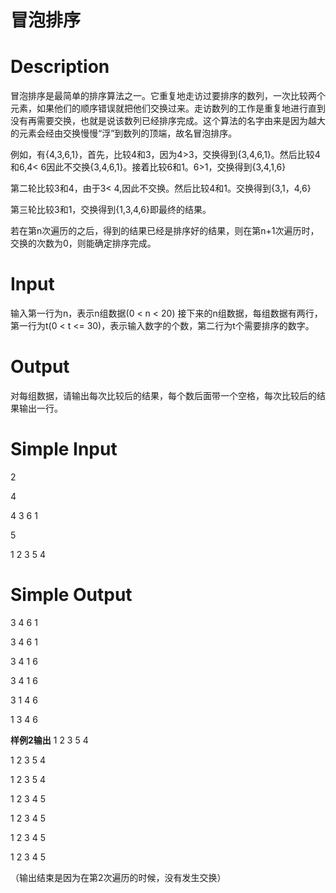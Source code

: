 # 冒泡排序

# Description
冒泡排序是最简单的排序算法之一。它重复地走访过要排序的数列，一次比较两个元素，如果他们的顺序错误就把他们交换过来。走访数列的工作是重复地进行直到没有再需要交换，也就是说该数列已经排序完成。这个算法的名字由来是因为越大的元素会经由交换慢慢“浮”到数列的顶端，故名冒泡排序。

例如，有{4,3,6,1}，首先，比较4和3，因为4>3，交换得到{3,4,6,1}。然后比较4和6,4< 6因此不交换{3,4,6,1}。接着比较6和1。6>1，交换得到{3,4,1,6}

第二轮比较3和4，由于3< 4,因此不交换。然后比较4和1。交换得到{3,1，4,6}

第三轮比较3和1，交换得到{1,3,4,6}即最终的结果。

若在第n次遍历的之后，得到的结果已经是排序好的结果，则在第n+1次遍历时，交换的次数为0，则能确定排序完成。
# Input
输入第一行为n，表示n组数据(0 < n < 20)
接下来的n组数据，每组数据有两行，第一行为t(0 < t <= 30)，表示输入数字的个数，第二行为t个需要排序的数字。
# Output
对每组数据，请输出每次比较后的结果，每个数后面带一个空格，每次比较后的结果输出一行。

# Simple Input
2

4

4 3 6 1

5

1 2 3 5 4

# Simple Output
3 4 6 1 

3 4 6 1 

3 4 1 6 

3 4 1 6 

3 1 4 6 

1 3 4 6 

**样例2输出**
1 2 3 5 4 

1 2 3 5 4 

1 2 3 5 4 

1 2 3 4 5 

1 2 3 4 5 

1 2 3 4 5 

1 2 3 4 5 

（输出结束是因为在第2次遍历的时候，没有发生交换）
